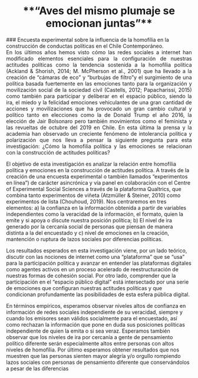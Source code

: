 <center> <h1>**“Aves del mismo plumaje se emocionan juntas”**</h1> </center>
### Encuesta experimental sobre la influencia de la homofília en la construcción de conductas políticas en el Chile Contemporáneo.

<div style="text-align: justify">En los últimos años hemos visto cómo las redes sociales a internet han modificado elementos esenciales para la configuración de nuestras actitudes políticas como la tendencia sostenida a la homofília política (Ackland & Shorish, 2014; M. McPherson et al., 2001) que ha llevado a la creación de “cámaras de eco” y “burbujas de filtro”y el surgimiento de una política basada fuertemente en las emociones tanto para la organización y movilización social de la sociedad civil (Castells, 2012; Papacharissi, 2015) como también para participar y deliberar en el espacio público, siendo la ira, el miedo y la felicidad emociones vehiculantes de una gran cantidad de acciones y movilizaciones que ha provocado un gran cambio cultural y político tanto en elecciones como la de Donald Trump el año 2016, la elección de Jair Bolsonaro pero también movimientos como el feminista y las revueltas de octubre del 2019 en Chile. En esta última la prensa y la academia han observado un creciente fenómeno de intolerancia política y polarización que nos lleva a pensar la siguiente pregunta para esta investigación: ¿Cómo la homofilia política  y las emociones se relacionan con la construcción de  actitudes políticas?</div>

El objetivo de esta investigación es analizar la relación entre homofília política y emociones en la construcción de actitudes política. A través de la creación de una encuesta experimental o también llamados “experimentos en línea”) de carácter asincrónica y vía panel en colaboración con el Centre of Experimental Social Sciences a través de la plataforma Qualtrics, que combina tanto experimentos de viñeta (Atzmüller & Steiner, 2010) como experimentos de lista (Chouhoud, 2019).  Nos centraremos en tres elementos: a) la confianza en la información obtenida a partir de variables independientes como la veracidad de la información, el formato, quien la emite y si apoya o discute nuestra posición política; b) El nivel de ira generado por la cercanía social de personas que piensan de manera distinta a la del encuestado y c) nivel de emociones en la creación, mantención o ruptura de lazos sociales por diferencias políticas. 

Los resultados esperados en esta investigación viene, por un lado teórico, discutir con las nociones de internet como una “plataforma” que se “usa” para la participación política y avanzar en entender las plataformas digitales como agentes activos en un proceso acelerado de reestructuración de nuestras formas de cohesión social. Por otro lado, comprender que la participación en el “espacio público digital” está intersectado por una serie de emociones que configuran nuestras actitudes políticas y que condicionan profundamente las posibilidades de esta esfera pública digital.

En términos empíricos, esperamos observar niveles altos de confianza en información de redes sociales independiente de su veracidad, siempre y cuando los emisores sean válidos socialmente para el encuestado, así como rechazan la información que pone en duda sus posiciones políticas independiente de quien la emita o si sea veraz. Esperamos también observar que los niveles de ira por cercanía a gente de pensamiento político diferente serán especialmente altos entre personas con altos niveles de homofília. Por último esperamos obtener resultados que nos muestren que las personas sienten mayor alegría y/o orgullo rompiendo lazos sociales con personas de pensamiento diferente que conservándolos a pesar de las diferencias


